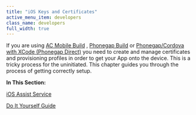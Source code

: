 ```yaml
---
title: "iOS Keys and Certificates"
active_menu_item: developers
class_name: developers
full_width: true
---
```



If you are using [AC Mobile Build](/developers/user-guide/ac-mobile-build-phonegap/cordova/ac-mobile-build/) , [Phonegap Build](/developers/user-guide/ac-mobile-build-phonegap/cordova/phonegapbuild/) or [Phonegap/Cordova with XCode (Phonegap Direct)](/developers/user-guide/ac-mobile-build-phonegap/cordova/phonegap-direct) you need to create and manage certificates and provisioning profiles in order to get your App onto the device. This is a tricky process for the uninitiated. This chapter guides you through the process of getting correctly setup.

**In This Section:**

[iOS Assist Service](/developers/user-guide/ac-mobile-build-phonegap/cordova/certificates/ios-keys-and-certificates/i-havent-got-a-mac)

[Do It Yourself Guide](/developers/user-guide/ac-mobile-build-phonegap/cordova/certificates/ios-keys-and-certificates/do-it-yourself-guide/)
